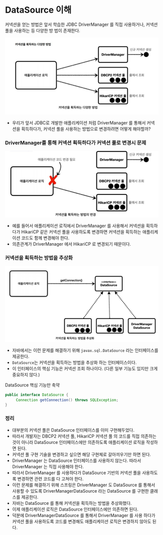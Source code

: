 
# DataSource 이해

커넥션을 얻는 방법은 앞서 학습한 JDBC DriverManager 를 직접 사용하거나, 커넥션 풀을 사용하는 등 다양한 방
법이 존재한다.

![6.JPG](Image%2F6.JPG)

- 우리가 앞서 JDBC로 개발한 애플리케이션 처럼 DriverManager 를 통해서 커넥션을 획득하다가, 커넥션 풀을
  사용하는 방법으로 변경하려면 어떻게 해야할까?

### DriverManager를 통해 커넥션 획득하다가 커넥션 풀로 변경시 문제

![7.JPG](Image%2F7.JPG)
- 예를 들어서 애플리케이션 로직에서 DriverManager 를 사용해서 커넥션을 획득하다가 HikariCP 같은 
  커넥션 풀을 사용하도록 변경하면 커넥션을 획득하는 애플리케이션 코드도 함께 변경해야 한다.
- 의존관계가 DriverManager 에서 HikariCP 로 변경되기 때문이다. 

### 커넥션을 획득하는 방법을 추상화

![8.JPG](Image%2F8.JPG)
- 자바에서는 이런 문제를 해결하기 위해 ``javax.sql.DataSource`` 라는 인터페이스를 제공한다.
- ``DataSource``는 커넥션을 획득하는 방법을 추상화 하는 인터페이스이다.
- 이 인터페이스의 핵심 기능은 커넥션 조회 하나이다. (다른 일부 기능도 있지만 크게 중요하지 않다.)

DataSource 핵심 기능만 축약
```java
public interface DataSource {
     Connection getConnection() throws SQLException;
}
```

### 정리
- 대부분의 커넥션 풀은 DataSource 인터페이스를 이미 구현해두었다.
- 따라서 개발자는 DBCP2 커넥션 풀, HikariCP 커넥션 풀 의 코드를 직접 의존하는 것이 아니라 DataSource 인터페이스에만 의존하도록 
  애플리케이션 로직을 작성하면 된다. 
- 커넥션 풀 구현 기술을 변경하고 싶으면 해당 구현체로 갈아끼우기만 하면 된다.
- DriverManager 는 DataSource 인터페이스를 사용하지 않는다. 따라서 DriverManager 는 직접 사용해야 한다. 
- 따라서 DriverManager 를 사용하다가 DataSource 기반의 커넥션 풀을 사용하도록 변경하면 관련 코드를 다 고쳐야 한다.
- 이런 문제를 해결하기 위해 스프링은 DriverManager 도 DataSource 를 통해서 사용할 수 있도록 
  DriverManagerDataSource 라는 DataSource 를 구현한 클래스를 제공한다.
- 자바는 DataSource 를 통해 커넥션을 획득하는 방법을 추상화했다.
- 이제 애플리케이션 로직은 DataSource 인터페이스에만 의존하면 된다.
- 덕분에 DriverManagerDataSource 를 통해서 DriverManager 를 사용 하다가 커넥션 풀을 사용하도록 
  코드를 변경해도 애플리케이션 로직은 변경하지 않아도 된다. 

